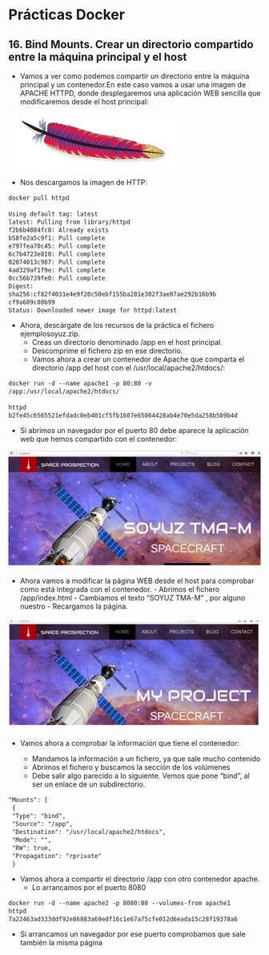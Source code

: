 # Prácticas Docker

## 16. Bind Mounts. Crear un directorio compartido entre la máquina principal y el host

- Vamos a ver como podemos compartir un directorio entre la máquina principal y un contenedor.En este caso vamos a usar una imagen de APACHE HTTPD, donde
  desplegaremos una aplicación WEB sencilla que modificaremos desde el host principal:

![logo-Danisoft sas](../httpd0.png)

- Nos descargamos la imagen de HTTP:

```
docker pull httpd

Using default tag: latest
latest: Pulling from library/httpd
f2b6b4884fc8: Already exists
b58fe2a5c9f1: Pull complete
e797fea70c45: Pull complete
6c7b4723e810: Pull complete
02074013c987: Pull complete
4ad329af1f9e: Pull complete
0cc56b739fe0: Pull complete
Digest:
sha256:cf82f4031e4e9f20c50ebf155ba281e302f3ae07ae292b16b9b
cf9a689c80b99
Status: Downloaded newer image for httpd:latest
```

- Ahora, descárgate de los recursos de la práctica el fichero ejemplosoyuz.zip.
  - Creas un directorio denominado /app en el host principal.
  - Descomprime el fichero zip en ese directorio.
  - Vamos ahora a crear un contenedor de Apache que comparta el directorio /app del host con el /usr/local/apache2/htdocs/:

```
docker run -d --name apache1 -p 80:80 -v /app:/usr/local/apache2/htdocs/

httpd
b2fe45c6565521efdadc0eb401cf5fb1607e65064428ab4e70e5da258b509b4d
```

- Si abrimos un navegador por el puerto 80 debe aparece la aplicación
  web que hemos compartido con el contenedor:

![logo-Danisoft sas](../httpd01.png)

- Ahora vamos a modificar la página WEB desde el host para comprobar
  como está integrada con el contenedor. - Abrimos el fichero /app/index.html - Cambiamos el texto “SOYUZ TMA-M” , por alguno nuestro - Recargamos la página.

![logo-Danisoft sas](../httpd02.png)

- Vamos ahora a comprobar la información que tiene el contenedor:

  - Mandamos la información a un fichero, ya que sale mucho contenido
  - Abrimos el fichero y buscamos la sección de los volúmenes
  - Debe salir algo parecido a lo siguiente. Vemos que pone “bind”, al ser un enlace de un subdirectorio.

```
"Mounts": [
 {
 "Type": "bind",
 "Source": "/app",
 "Destination": "/usr/local/apache2/htdocs",
 "Mode": "",
 "RW": true,
 "Propagation": "rprivate"
 }

```

- Vamos ahora a compartir el directorio /app con otro contenedor apache.
  - Lo arrancamos por el puerto 8080

```
docker run -d --name apache2 -p 8080:80 --volumes-from apache1
httpd
7a22463ad333ddf92e86883a69edf16c1e67a75cfe012d6eada15c28f19378a6

```

- Si arrancamos un navegador por ese puerto comprobamos que sale
  también la misma página
